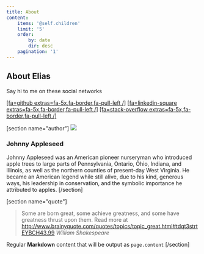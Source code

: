 ```yaml
---
title: About
content:
    items: '@self.children'
    limit: '5'
    order:
        by: date
        dir: desc
    pagination: '1'
---
```


## About Elias


Say hi to me on these social networks

[[fa=github extras=fa-5x,fa-border,fa-pull-left /]](https://github.com/Raboo)
[[fa=linkedin-square extras=fa-5x,fa-border,fa-pull-left /]](https://linkedin.com/in/elias82)
[[fa=stack-overflow extras=fa-5x,fa-border,fa-pull-left /]](https://stackoverflow.com/users/1425670/raboo)


[section name="author"]
![](author.jpg?cropResize=100,100&classes=left)
### Johnny Appleseed
Johnny Appleseed was an American pioneer nurseryman who introduced apple trees to large parts of Pennsylvania, Ontario, Ohio, Indiana, and Illinois, as well as the northern counties of present-day West Virginia. He became an American legend while still alive, due to his kind, generous ways, his leadership in conservation, and the symbolic importance he attributed to apples.
[/section]

[section name="quote"]
> Some are born great, some achieve greatness, and some have greatness thrust upon them.
  Read more at http://www.brainyquote.com/quotes/topics/topic_great.html#tdqt3strtEYBCH43.99
> <cite>William Shakespeare</cite>

Regular **Markdown** content that will be output as `page.content`
[/section]

